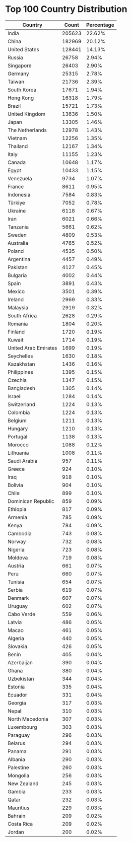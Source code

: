 # Top 100 Country Distribution
| Country | Count | Percentage |
|----|----|----|
| India | 205623 | 22.62% |
| China | 182969 | 20.12% |
| United States | 128441 | 14.13% |
| Russia | 26758 | 2.94% |
| Singapore | 26403 | 2.90% |
| Germany | 25315 | 2.78% |
| Taiwan | 21736 | 2.39% |
| South Korea | 17671 | 1.94% |
| Hong Kong | 16318 | 1.79% |
| Brazil | 15721 | 1.73% |
| United Kingdom | 13636 | 1.50% |
| Japan | 13305 | 1.46% |
| The Netherlands | 12978 | 1.43% |
| Vietnam | 12256 | 1.35% |
| Thailand | 12167 | 1.34% |
| Italy | 11155 | 1.23% |
| Canada | 10648 | 1.17% |
| Egypt | 10433 | 1.15% |
| Venezuela | 9734 | 1.07% |
| France | 8611 | 0.95% |
| Indonesia | 7584 | 0.83% |
| Türkiye | 7052 | 0.78% |
| Ukraine | 6118 | 0.67% |
| Iran | 6021 | 0.66% |
| Tanzania | 5661 | 0.62% |
| Sweden | 4809 | 0.53% |
| Australia | 4765 | 0.52% |
| Poland | 4535 | 0.50% |
| Argentina | 4457 | 0.49% |
| Pakistan | 4127 | 0.45% |
| Bulgaria | 4002 | 0.44% |
| Spain | 3891 | 0.43% |
| Mexico | 3501 | 0.39% |
| Ireland | 2969 | 0.33% |
| Malaysia | 2919 | 0.32% |
| South Africa | 2628 | 0.29% |
| Romania | 1804 | 0.20% |
| Finland | 1720 | 0.19% |
| Kuwait | 1714 | 0.19% |
| United Arab Emirates | 1699 | 0.19% |
| Seychelles | 1630 | 0.18% |
| Kazakhstan | 1436 | 0.16% |
| Philippines | 1395 | 0.15% |
| Czechia | 1347 | 0.15% |
| Bangladesh | 1305 | 0.14% |
| Israel | 1284 | 0.14% |
| Switzerland | 1224 | 0.13% |
| Colombia | 1224 | 0.13% |
| Belgium | 1211 | 0.13% |
| Hungary | 1210 | 0.13% |
| Portugal | 1138 | 0.13% |
| Morocco | 1088 | 0.12% |
| Lithuania | 1008 | 0.11% |
| Saudi Arabia | 957 | 0.11% |
| Greece | 924 | 0.10% |
| Iraq | 918 | 0.10% |
| Bolivia | 904 | 0.10% |
| Chile | 899 | 0.10% |
| Dominican Republic | 859 | 0.09% |
| Ethiopia | 817 | 0.09% |
| Armenia | 785 | 0.09% |
| Kenya | 784 | 0.09% |
| Cambodia | 743 | 0.08% |
| Norway | 732 | 0.08% |
| Nigeria | 723 | 0.08% |
| Moldova | 719 | 0.08% |
| Austria | 661 | 0.07% |
| Peru | 660 | 0.07% |
| Tunisia | 654 | 0.07% |
| Serbia | 619 | 0.07% |
| Denmark | 607 | 0.07% |
| Uruguay | 602 | 0.07% |
| Cabo Verde | 559 | 0.06% |
| Latvia | 486 | 0.05% |
| Macao | 461 | 0.05% |
| Algeria | 440 | 0.05% |
| Slovakia | 426 | 0.05% |
| Benin | 405 | 0.04% |
| Azerbaijan | 390 | 0.04% |
| Ghana | 380 | 0.04% |
| Uzbekistan | 344 | 0.04% |
| Estonia | 335 | 0.04% |
| Ecuador | 331 | 0.04% |
| Georgia | 317 | 0.03% |
| Nepal | 310 | 0.03% |
| North Macedonia | 307 | 0.03% |
| Luxembourg | 303 | 0.03% |
| Paraguay | 296 | 0.03% |
| Belarus | 294 | 0.03% |
| Panama | 291 | 0.03% |
| Albania | 290 | 0.03% |
| Palestine | 260 | 0.03% |
| Mongolia | 256 | 0.03% |
| New Zealand | 245 | 0.03% |
| Gambia | 233 | 0.03% |
| Qatar | 232 | 0.03% |
| Mauritius | 229 | 0.03% |
| Bahrain | 209 | 0.02% |
| Costa Rica | 209 | 0.02% |
| Jordan | 200 | 0.02% |
